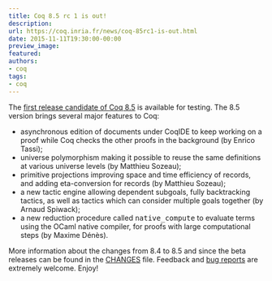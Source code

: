 ```yaml
---
title: Coq 8.5 rc 1 is out!
description:
url: https://coq.inria.fr/news/coq-85rc1-is-out.html
date: 2015-11-11T19:30:00-00:00
preview_image:
featured:
authors:
- coq
tags:
- coq
---
```



The <a href="https://coq.inria.fr/coq-85">first release candidate of Coq 8.5</a> is available for
testing. The 8.5 version brings several major features to Coq:

<ul>
<li>asynchronous edition of documents under CoqIDE to keep working on a proof
  while Coq checks the other proofs in the background (by Enrico Tassi);</li>
<li>universe polymorphism making it possible to reuse the same definitions at
  various universe levels (by Matthieu Sozeau);</li>
<li>primitive projections improving space and time efficiency of records, and
  adding eta-conversion for records (by Matthieu Sozeau);</li>
 <li>a new tactic engine allowing dependent subgoals, fully backtracking
  tactics, as well as tactics which can consider multiple goals together (by
  Arnaud Spiwack);</li>
<li>a new reduction procedure called <tt>native_compute</tt> to evaluate terms
  using the OCaml native compiler, for proofs with large computational
  steps (by Maxime D&eacute;n&egrave;s).</li>
</ul>

More information about the changes from 8.4 to 8.5 and since the
beta releases can be found in the
<a href="https://coq.inria.fr/distrib/V8.5rc1/CHANGES">CHANGES</a> file. Feedback and
<a href="https://coq.inria.fr/bugs">bug reports</a> are extremely welcome. Enjoy!  
 
